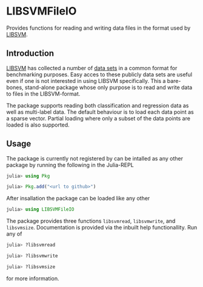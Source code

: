 # LIBSVMFileIO

Provides functions for reading and writing data files in the format used by
[LIBSVM](https://www.csie.ntu.edu.tw/~cjlin/libsvm/).


## Introduction
[LIBSVM](https://www.csie.ntu.edu.tw/~cjlin/libsvm/) has collected a number of
[data sets](https://www.csie.ntu.edu.tw/~cjlin/libsvmtools/datasets/) in a
common format for benchmarking purposes. Easy acces to these publicly data sets
are useful even if one is not interested in using LIBSVM specifically. This a
bare-bones, stand-alone package whose only purpose is to read and write data to
files in the LIBSVM-format.

The package supports reading both classification and regression data as well as
multi-label data. The default behaviour is to load each data point as a sparse
vector. Partial loading where only a subset of the data points are loaded is
also supported.

## Usage
The package is currently not registered by can be intalled as any other package
by running the following in the Julia-REPL 
```julia
julia> using Pkg

julia> Pkg.add("<url to github>")
```

After insallation the package can be loaded like any other
```julia
julia> using LIBSVMFileIO
```

The package provides three functions `libsvmread`, `libsvmwrite`, and
`libsvmsize`. Documentation is provided via the inbuilt help functionallity. Run
any of
```julia
julia> ?libsvmread

julia> ?libsvmwrite

julia> ?libsvmsize
```
for more information.
